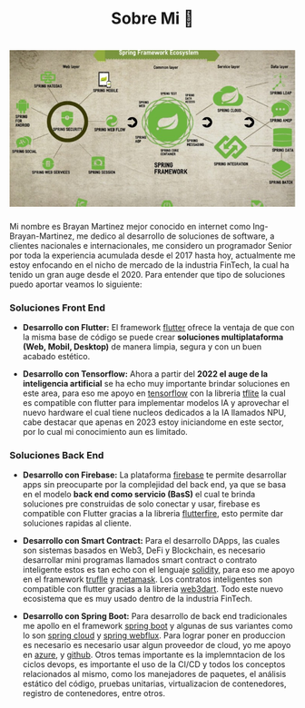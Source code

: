 <h1 align="center"> Sobre Mi 👋</h1>

<h1 align="center">
  <img src="https://github.com/Ing-Brayan-Martinez/Ing-Brayan-Martinez/blob/master/docs/spring-ecosystem-750x410.jpg" alt="Code" width="800"/>
</h1>

Mi nombre es Brayan Martinez mejor conocido en internet como Ing-Brayan-Martinez, me dedico al desarrollo de soluciones 
de software, a clientes nacionales e internacionales, me considero un programador Senior por toda la experiencia 
acumulada desde el 2017 hasta hoy, actualmente me estoy enfocando en el nicho de mercado de la industria FinTech, la 
cual ha tenido un gran auge desde el 2020. Para entender que tipo de soluciones puedo aportar veamos lo siguiente:

### Soluciones Front End

- **Desarrollo con Flutter:** El framework [flutter](https://flutter.dev/) ofrece la ventaja de que con la misma base de
código se puede crear **soluciones multiplataforma (Web, Mobil, Desktop)** de manera limpia, segura y con un buen acabado
estético.

- **Desarrollo con Tensorflow:** Ahora a partir del **2022 el auge de la inteligencia artificial** se ha echo muy 
importante brindar soluciones en este area, para eso me apoyo en [tensorflow](https://www.tensorflow.org/) con la 
libreria [tflite](https://pub.dev/packages/tflite_flutter) la cual es compatible con flutter para implementar modelos IA
y aprovechar el nuevo hardware el cual tiene nucleos dedicados a la IA llamados NPU, cabe destacar que apenas en 2023 
estoy iniciandome en este sector, por lo cual mi conocimiento aun es limitado.

### Soluciones Back End

- **Desarrollo con Firebase:** La plataforma [firebase](https://firebase.google.com) te permite desarrollar apps sin 
preocuparte por la complejidad del back end, ya que se basa en el modelo **back end como servicio (BasS)** el cual te 
brinda soluciones pre construidas de solo conectar y usar, firebase es compatible con Flutter gracias a la libreria 
[flutterfire](https://firebase.flutter.dev/), esto permite dar soluciones rapidas al cliente.

- **Desarrollo con Smart Contract:** Para el desarrollo DApps, las cuales son sistemas basados en Web3, DeFi y Blockchain, 
es necesario desarrollar mini programas llamados smart contract o contrato inteligente estos es tan echo con el lenguaje
[solidity](https://soliditylang.org/), para eso me apoyo en el framework [truflle](https://trufflesuite.com/) y 
[metamask](https://metamask.io/). Los contratos inteligentes son compatible con flutter gracias a la libreria 
[web3dart](https://pub.dev/packages/web3dart). Todo este nuevo ecosistema que es muy usado dentro de la industria FinTech.

- **Desarrollo con Spring Boot:** Para desarrollo de back end tradicionales me apollo en el framework 
[spring boot](https://spring.io/) y algunas de sus variantes como lo son [spring cloud](https://spring.io/cloud) y
[spring webflux](https://spring.io/reactive). Para lograr poner en produccion es necesario es necesario usar algun 
proveedor de cloud, yo me apoyo en [azure](https://azure.microsoft.com/en-us), y [github](https://github.com/). Otros 
temas importante es la implemntacion de los ciclos devops, es importante el uso de la CI/CD y todos los conceptos 
relacionados al mismo, como los manejadores de paquetes, el análisis estático del código, pruebas unitarias, 
virtualizacion de contenedores, registro de contenedores, entre otros. 

